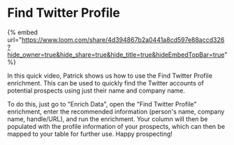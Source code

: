 # Find Twitter Profile

{% embed url="https://www.loom.com/share/4d394867b2a0441a8cd597e88accd326?hide_owner=true&hide_share=true&hide_title=true&hideEmbedTopBar=true" %}

In this quick video, Patrick shows us how to use the Find Twitter Profile enrichment. This can be used to quickly find the Twitter accounts of potential prospects using just their name and company name.&#x20;

To do this, just go to "Enrich Data", open the "Find Twitter Profile" enrichment, enter the recommended information (person's name, company name, handle/URL), and run the enrichment. Your column will then be populated with the profile information of your prospects, which can then be mapped to your table for further use. Happy prospecting!
